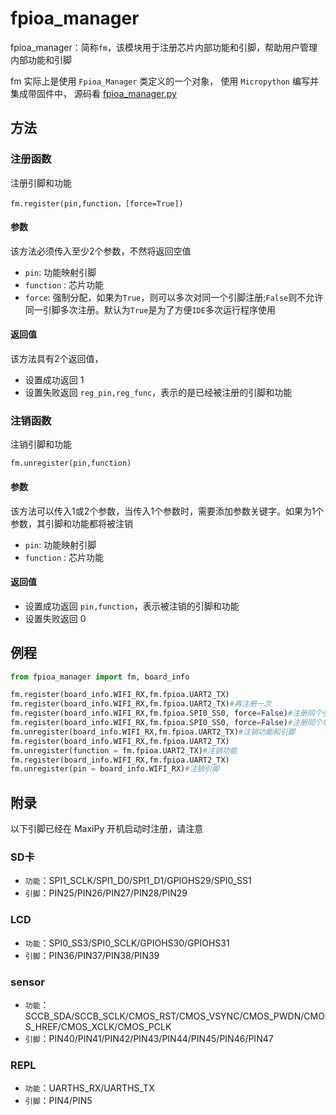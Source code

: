 fpioa_manager
===============

fpioa_manager：简称`fm`，该模块用于注册芯片内部功能和引脚，帮助用户管理内部功能和引脚

fm 实际上是使用 `Fpioa_Manager` 类定义的一个对象， 使用 `Micropython` 编写并集成带固件中， 源码看 [fpioa_manager.py](https://github.com/sipeed/MaixPy_scripts/blob/master/hardware/fpioa_manager.py)

## 方法

### 注册函数

注册引脚和功能

```
fm.register(pin,function，[force=True])
```
#### 参数

该方法必须传入至少2个参数，不然将返回空值

* `pin`: 功能映射引脚
* `function` : 芯片功能
* `force`: 强制分配，如果为`True`，则可以多次对同一个引脚注册;`False`则不允许同一引脚多次注册。默认为`True`是为了方便`IDE`多次运行程序使用

#### 返回值

该方法具有2个返回值，
* 设置成功返回  1
* 设置失败返回  `reg_pin,reg_func`，表示的是已经被注册的引脚和功能

### 注销函数

注销引脚和功能

```
fm.unregister(pin,function)
```
#### 参数

该方法可以传入1或2个参数，当传入1个参数时，需要添加参数关键字。如果为1个参数，其引脚和功能都将被注销

* `pin`: 功能映射引脚
* `function` : 芯片功能

#### 返回值

* 设置成功返回 `pin,function`，表示被注销的引脚和功能
* 设置失败返回 0

## 例程 

```python
from fpioa_manager import fm, board_info

fm.register(board_info.WIFI_RX,fm.fpioa.UART2_TX)
fm.register(board_info.WIFI_RX,fm.fpioa.UART2_TX)#再注册一次
fm.register(board_info.WIFI_RX,fm.fpioa.SPI0_SS0, force=False)#注册同个引脚
fm.register(board_info.WIFI_RX,fm.fpioa.SPI0_SS0, force=False)#注册同个功能
fm.unregister(board_info.WIFI_RX,fm.fpioa.UART2_TX)#注销功能和引脚
fm.register(board_info.WIFI_RX,fm.fpioa.UART2_TX)
fm.unregister(function = fm.fpioa.UART2_TX)#注销功能
fm.register(board_info.WIFI_RX,fm.fpioa.UART2_TX)
fm.unregister(pin = board_info.WIFI_RX)#注销引脚
```

## 附录

以下引脚已经在 MaxiPy 开机启动时注册，请注意

### SD卡
* `功能`：SPI1_SCLK/SPI1_D0/SPI1_D1/GPIOHS29/SPI0_SS1
* `引脚`：PIN25/PIN26/PIN27/PIN28/PIN29

### LCD
* `功能`：SPI0_SS3/SPI0_SCLK/GPIOHS30/GPIOHS31
* `引脚`：PIN36/PIN37/PIN38/PIN39

### sensor
* `功能`：SCCB_SDA/SCCB_SCLK/CMOS_RST/CMOS_VSYNC/CMOS_PWDN/CMOS_HREF/CMOS_XCLK/CMOS_PCLK
* `引脚`：PIN40/PIN41/PIN42/PIN43/PIN44/PIN45/PIN46/PIN47

### REPL
* `功能`：UARTHS_RX/UARTHS_TX
* `引脚`：PIN4/PIN5



